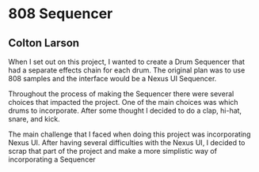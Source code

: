 # 808 Sequencer

## Colton Larson 

When I set out on this project, I wanted to create a Drum Sequencer that had a separate effects chain for each drum. The original plan was to use 808 samples and the interface would be a Nexus UI Sequencer.

Throughout the process of making the Sequencer there were several choices that impacted the project. One of the main choices was which drums to incorporate. After some thought I decided to do a clap, hi-hat, snare, and kick.

The main challenge that I faced when doing this project was incorporating Nexus UI. After having several difficulties with the Nexus UI, I decided to scrap that part of the project and make a more simplistic way of incorporating a Sequencer